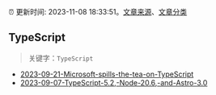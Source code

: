 :alarm_clock: 更新时间: 2023-11-08 18:33:51。[文章来源](/README.md)、[文章分类](/TAGS.md)

## TypeScript


> 关键字：`TypeScript`



- [2023-09-21-Microsoft-spills-the-tea-on-TypeScript](https://javascriptweekly.com/issues/655) 
- [2023-09-07-TypeScript-5.2,-Node-20.6,-and-Astro-3.0](https://javascriptweekly.com/issues/653) 
